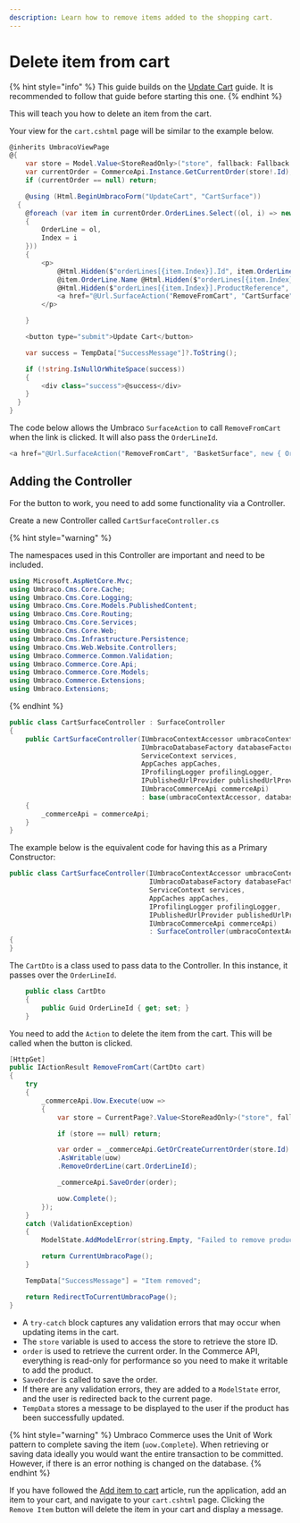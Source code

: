 ```yaml
---
description: Learn how to remove items added to the shopping cart.
---
```


# Delete item from cart

{% hint style="info" %}
This guide builds on the [Update Cart](update-cart.md) guide. It is recommended to follow that guide before starting this one.
{% endhint %}

This will teach you how to delete an item from the cart.

Your view for the `cart.cshtml` page will be similar to the example below.

```csharp
@inherits UmbracoViewPage
@{
    var store = Model.Value<StoreReadOnly>("store", fallback: Fallback.ToAncestors);
    var currentOrder = CommerceApi.Instance.GetCurrentOrder(store!.Id);
    if (currentOrder == null) return;

    @using (Html.BeginUmbracoForm("UpdateCart", "CartSurface"))
  {
    @foreach (var item in currentOrder.OrderLines.Select((ol, i) => new
    {
        OrderLine = ol,
        Index = i
    }))
    {
        <p>
            @Html.Hidden($"orderLines[{item.Index}].Id", item.OrderLine.Id)
            @item.OrderLine.Name @Html.Hidden($"orderLines[{item.Index}].Quantity", (int)item.OrderLine.Quantity, new { @type = "number" })
            @Html.Hidden($"orderLines[{item.Index}].ProductReference", item.OrderLine.ProductReference)
            <a href="@Url.SurfaceAction("RemoveFromCart", "CartSurface", new { OrderLineId = item.OrderLine.Id })">Remove Item</a>
        </p>

    }

    <button type="submit">Update Cart</button>

    var success = TempData["SuccessMessage"]?.ToString();

    if (!string.IsNullOrWhiteSpace(success))
    {
        <div class="success">@success</div>
    }
  }
}
```

The code below allows the Umbraco `SurfaceAction` to call `RemoveFromCart` when the link is clicked. It will also pass the `OrderLineId`.

```csharp
<a href="@Url.SurfaceAction("RemoveFromCart", "BasketSurface", new { OrderLineId = item.OrderLine.Id })">Remove</a>
```

## Adding the Controller

For the button to work, you need to add some functionality via a Controller.

Create a new Controller called `CartSurfaceController.cs`

{% hint style="warning" %}

The namespaces used in this Controller are important and need to be included.

```cs
using Microsoft.AspNetCore.Mvc;
using Umbraco.Cms.Core.Cache;
using Umbraco.Cms.Core.Logging;
using Umbraco.Cms.Core.Models.PublishedContent;
using Umbraco.Cms.Core.Routing;
using Umbraco.Cms.Core.Services;
using Umbraco.Cms.Core.Web;
using Umbraco.Cms.Infrastructure.Persistence;
using Umbraco.Cms.Web.Website.Controllers;
using Umbraco.Commerce.Common.Validation;
using Umbraco.Commerce.Core.Api;
using Umbraco.Commerce.Core.Models;
using Umbraco.Commerce.Extensions;
using Umbraco.Extensions;
```

{% endhint %}

```csharp
public class CartSurfaceController : SurfaceController
{
    public CartSurfaceController(IUmbracoContextAccessor umbracoContextAccessor,
                                 IUmbracoDatabaseFactory databaseFactory,
                                 ServiceContext services,
                                 AppCaches appCaches,
                                 IProfilingLogger profilingLogger,
                                 IPublishedUrlProvider publishedUrlProvider,
                                 IUmbracoCommerceApi commerceApi)
                                 : base(umbracoContextAccessor, databaseFactory, services, appCaches, profilingLogger, publishedUrlProvider)
    {
        _commerceApi = commerceApi;
    }
}
```

The example below is the equivalent code for having this as a Primary Constructor:

```csharp
public class CartSurfaceController(IUmbracoContextAccessor umbracoContextAccessor,
                                   IUmbracoDatabaseFactory databaseFactory,
                                   ServiceContext services,
                                   AppCaches appCaches,
                                   IProfilingLogger profilingLogger,
                                   IPublishedUrlProvider publishedUrlProvider,
                                   IUmbracoCommerceApi commerceApi)
                                   : SurfaceController(umbracoContextAccessor, databaseFactory, services, appCaches, profilingLogger, publishedUrlProvider)
{
}
```

The `CartDto` is a class used to pass data to the Controller. In this instance, it passes over the `OrderLineId`.

```csharp
    public class CartDto
    {
        public Guid OrderLineId { get; set; }
    }
```

You need to add the `Action` to delete the item from the cart. This will be called when the button is clicked.

```csharp
[HttpGet]
public IActionResult RemoveFromCart(CartDto cart)
{
    try
    {
        _commerceApi.Uow.Execute(uow =>
        {
            var store = CurrentPage?.Value<StoreReadOnly>("store", fallback: Fallback.ToAncestors);

            if (store == null) return;

            var order = _commerceApi.GetOrCreateCurrentOrder(store.Id)
            .AsWritable(uow)
            .RemoveOrderLine(cart.OrderLineId);

            _commerceApi.SaveOrder(order);

            uow.Complete();
        });
    }
    catch (ValidationException)
    {
        ModelState.AddModelError(string.Empty, "Failed to remove product from cart");

        return CurrentUmbracoPage();
    }

    TempData["SuccessMessage"] = "Item removed";

    return RedirectToCurrentUmbracoPage();
}
```

- A `try-catch` block captures any validation errors that may occur when updating items in the cart.
- The `store` variable is used to access the store to retrieve the store ID.
- `order` is used to retrieve the current order. In the Commerce API, everything is read-only for performance so you need to make it writable to add the product.
- `SaveOrder` is called to save the order.
- If there are any validation errors, they are added to a `ModelState` error, and the user is redirected back to the current page.
- `TempData` stores a message to be displayed to the user if the product has been successfully updated.

{% hint style="warning" %}
Umbraco Commerce uses the Unit of Work pattern to complete saving the item (`uow.Complete`). When retrieving or saving data ideally you would want the entire transaction to be committed. However, if there is an error nothing is changed on the database.
{% endhint %}

If you have followed the [Add item to cart](add-item.md) article, run the application, add an item to your cart, and navigate to your `cart.cshtml` page. Clicking the `Remove Item` button will delete the item in your cart and display a message.
